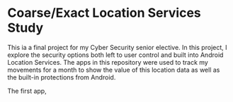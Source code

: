 # Coarse/Exact Location Services Study

This ia a final project for my Cyber Security senior elective.
In this project, I explore the security options both left to user control and built into Android Location Services.
The apps in this repository were used to track my movements for a month to show the value of this location data as well as the built-in protections from Android.

The first app,
